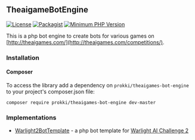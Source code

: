 ## TheaigameBotEngine

[![License](https://img.shields.io/badge/License-MIT-blue.svg?style=flat)](https://github.com/prokki/warlight2-bot/blob/master/LICENSE)
[![Packagist](https://img.shields.io/badge/Packagist-0.1.0-blue.svg?style=flat)](https://packagist.org/packages/prokki/warlight2-bot-template)
[![Minimum PHP Version](https://img.shields.io/badge/PHP-%3D5.6.13-8892BF.svg)](https://php.net/)

This is a php bot engine to create bots for various games on [http://theaigames.com/](http://theaigames.com/competitions/).
 
### Installation

#### Composer

To access the library add a dependency on `prokki/theaigames-bot-engine` to your project's composer.json file:
```
composer require prokki/theaigames-bot-engine dev-master
```

### Implementations

* [Warlight2BotTemplate](https://github.com/prokki/warlight2-bot-template) - a php bot template for [Warlight AI Challenge 2](http://theaigames.com/competitions/warlight-ai-challenge-2) 